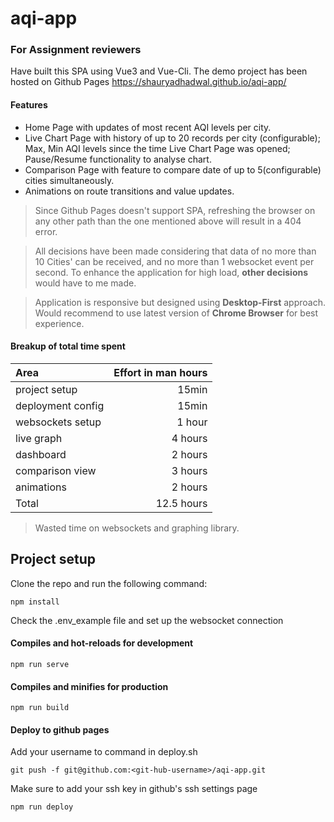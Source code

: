 # aqi-app

### For Assignment reviewers

Have built this SPA using Vue3 and Vue-Cli. The demo project has been hosted on Github Pages
https://shauryadhadwal.github.io/aqi-app/

#### Features

- Home Page with updates of most recent AQI levels per city.
- Live Chart Page with history of up to 20 records per city (configurable); Max, Min AQI levels since the time Live Chart Page was opened; Pause/Resume functionality to analyse chart.
- Comparison Page with feature to compare date of up to 5(configurable) cities simultaneously.
- Animations on route transitions and value updates.

> Since Github Pages doesn't support SPA, refreshing the browser on any other path than the one mentioned above will result in a 404 error.

> All decisions have been made considering that data of no more than 10 Cities' can be received, and no more than 1 websocket event per second.
> To enhance the application for high load, **other decisions** would have to me made.

> Application is responsive but designed using **Desktop-First** approach. Would recommend to use latest version of **Chrome Browser** for best experience.

#### Breakup of total time spent

| Area              | Effort in man hours |
| :---------------- | ------------------: |
| project setup     |               15min |
| deployment config |               15min |
| websockets setup  |              1 hour |
| live graph        |             4 hours |
| dashboard         |             2 hours |
| comparison view   |             3 hours |
| animations        |             2 hours |
| Total             |          12.5 hours |

> Wasted time on websockets and graphing library.

## Project setup

Clone the repo and run the following command:

```
npm install
```

Check the .env_example file and set up the websocket connection

#### Compiles and hot-reloads for development

```
npm run serve
```

#### Compiles and minifies for production

```
npm run build
```

#### Deploy to github pages

Add your username to command in deploy.sh

```
git push -f git@github.com:<git-hub-username>/aqi-app.git
```

Make sure to add your ssh key in github's ssh settings page

```
npm run deploy
```
